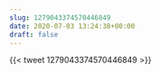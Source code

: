 ```yaml
---
slug: 1279043374570446849
date: 2020-07-03 13:24:38+00:00
draft: false
---
```


{{< tweet 1279043374570446849 >}}
